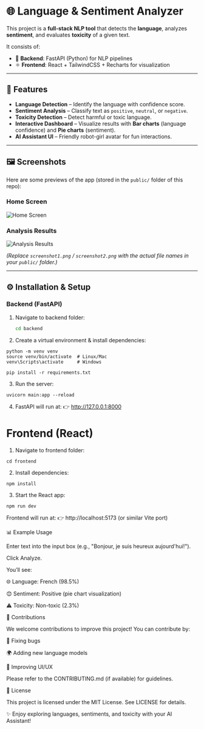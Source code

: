 # 🌐 Language & Sentiment Analyzer

This project is a **full-stack NLP tool** that detects the **language**, analyzes **sentiment**, and evaluates **toxicity** of a given text.  

It consists of:
- 🐍 **Backend**: FastAPI (Python) for NLP pipelines  
- ⚛️ **Frontend**: React + TailwindCSS + Recharts for visualization  

---

## 🚀 Features
- **Language Detection** – Identify the language with confidence score.  
- **Sentiment Analysis** – Classify text as `positive`, `neutral`, or `negative`.  
- **Toxicity Detection** – Detect harmful or toxic language.  
- **Interactive Dashboard** – Visualize results with **Bar charts** (language confidence) and **Pie charts** (sentiment).  
- **AI Assistant UI** – Friendly robot-girl avatar for fun interactions.  

---

## 🖼️ Screenshots
Here are some previews of the app (stored in the `public/` folder of this repo):  

### Home Screen  
![Home Screen](public/screenshot1.jpg)

### Analysis Results  
![Analysis Results](public/screenshot2.png)  

*(Replace `screenshot1.png` / `screenshot2.png` with the actual file names in your `public/` folder.)*

---

## ⚙️ Installation & Setup

### Backend (FastAPI)
1. Navigate to backend folder:
   ```bash
   cd backend
2. Create a virtual environment & install dependencies:
```
python -m venv venv
source venv/bin/activate  # Linux/Mac
venv\Scripts\activate     # Windows

pip install -r requirements.txt

```
3. Run the server:
```
uvicorn main:app --reload

```
4. FastAPI will run at:
👉 http://127.0.0.1:8000

# Frontend (React)

1. Navigate to frontend folder:

```
cd frontend

```
2. Install dependencies:
```
npm install

```
3. Start the React app:
```
npm run dev
```

Frontend will run at:
👉 http://localhost:5173 (or similar Vite port)

📊 Example Usage

Enter text into the input box (e.g., "Bonjour, je suis heureux aujourd'hui!").

Click Analyze.

You’ll see:

🌐 Language: French (98.5%)

😊 Sentiment: Positive (pie chart visualization)

⚠️ Toxicity: Non-toxic (2.3%)

🤝 Contributions

We welcome contributions to improve this project!
You can contribute by:

🐛 Fixing bugs

🌍 Adding new language models

🎨 Improving UI/UX

Please refer to the CONTRIBUTING.md
 (if available) for guidelines.

📜 License

This project is licensed under the MIT License.
See LICENSE
 for details.

✨ Enjoy exploring languages, sentiments, and toxicity with your AI Assistant!
